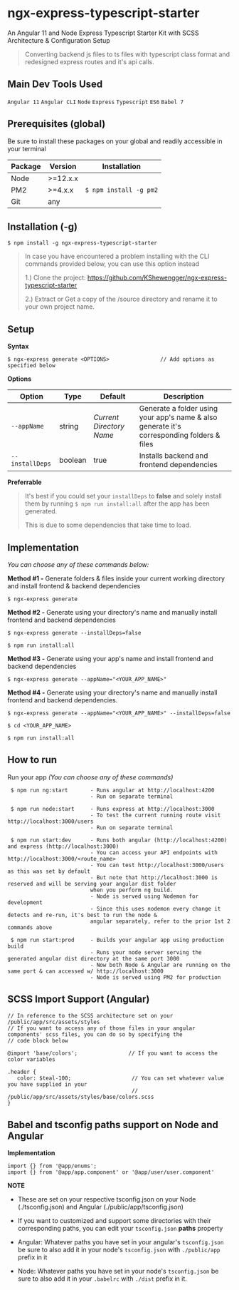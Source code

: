 # ngx-express-typescript-starter
An Angular 11 and Node Express Typescript Starter Kit with SCSS Architecture & Configuration Setup

> Converting backend js files to ts files with typescript class format and redesigned express routes and it's api calls.

## Main Dev Tools Used
`Angular 11` `Angular CLI` `Node` `Express` `Typescript` `ES6` `Babel 7`

## Prerequisites (global)
Be sure to install these packages on your global and readily accessible in your terminal

| Package        | Version | Installation
| ------------- | ------------- | ------------- |
| Node         | \>=12.x.x     |
| PM2         | \>=4.x.x      |  `$ npm install -g pm2`
| Git        | any           |

## Installation (-g) 

```
$ npm install -g ngx-express-typescript-starter
```

> In case you have encountered a problem installing with the CLI commands provided below, you can use this option instead
>    
>   1.) Clone the project: https://github.com/KShewengger/ngx-express-typescript-starter
>  
>   2.) Extract or Get a copy of the /source directory and rename it to your own project name.

## Setup

**Syntax**
```
$ ngx-express generate <OPTIONS>                // Add options as specified below
```

**Options**

| Option           | Type           | Default                  | Description
| ---------------- | ------------- | ------------------------ | ------------- |
| `--appName`      | string       | *Current Directory Name* | Generate a folder using your app's name & also generate it's corresponding folders & files
| `--installDeps`  | boolean     | true                     | Installs backend and frontend dependencies

**Preferrable**
> It's best if you could set your `installDeps` to **false** and solely install them by
> running `$ npm run install:all` after the app has been generated. 
>
>  This is due to some dependencies that take time to load.

## Implementation
*You can choose any of these commands below:*


**Method #1 -** Generate folders & files inside your current working directory and install frontend & backend dependencies

```
$ ngx-express generate
```

**Method #2 -** Generate using your directory's name and manually install frontend and backend dependencies
```
$ ngx-express generate --installDeps=false

$ npm run install:all
```

**Method #3 -** Generate using your app's name and install frontend and backend dependencies
```
$ ngx-express generate --appName="<YOUR_APP_NAME>"
```

**Method #4 -** Generate using your directory's name and manually install frontend and backend dependencies. 
```
$ ngx-express generate --appName="<YOUR_APP_NAME>" --installDeps=false 

$ cd <YOUR_APP_NAME>

$ npm run install:all 
```

## How to run

Run your app *(You can choose any of these commands)*
```
 $ npm run ng:start       - Runs angular at http://localhost:4200
                          - Run on separate terminal

 $ npm run node:start     - Runs express at http://localhost:3000
                          - To test the current running route visit http://localhost:3000/users
                          - Run on separate terminal
 
 $ npm run start:dev      - Runs both angular (http://localhost:4200) and express (http://localhost:3000)
                          - You can access your API endpoints with http://localhost:3000/<route_name>
                          - You can test http://localhost:3000/users as this was set by default
                          - But note that http://localhost:3000 is reserved and will be serving your angular dist folder 
                          when you perform ng build.   
                          - Node is served using Nodemon for development
                          - Since this uses nodemon every change it detects and re-run, it's best to run the node &
                          angular separately, refer to the prior 1st 2 commands above
        
 $ npm run start:prod     - Builds your angular app using production build 
                          - Runs your node server serving the generated angular dist directory at the same port 3000
                          - Now both Node & Angular are running on the same port & can accessed w/ http://localhost:3000
                          - Node is served using PM2 for production
````

## SCSS Import Support (Angular)
```
// In reference to the SCSS architecture set on your /public/app/src/assets/styles
// If you want to access any of those files in your angular components' scss files, you can do so by specifying the
// code block below

@import 'base/colors';                // If you want to access the color variables

.header {
   color: $teal-100;                   // You can set whatever value you have supplied in your 
                                       // /public/app/src/assets/styles/base/colors.scss
}
```


## Babel and tsconfig paths support on Node and Angular

**Implementation**
```
import {} from '@app/enums';
import {} from '@app/app.component' or '@app/user/user.component'
```

**NOTE**
- These are set on your respective tsconfig.json on your Node (./tsconfig.json) 
and Angular (./public/app/tsconfig.json)

- If you want to customized and support some directories with their corresponding paths, you can edit your `tsconfig.json` **paths** property

- Angular: Whatever paths you have set in your angular's `tsconfig.json` be sure to also add it in your node's `tsconfig.json` with `./public/app` prefix in it

- Node: Whatever paths you have set in your node's `tsconfig.json` be sure to also add it in your `.babelrc` with `./dist` prefix in it.

